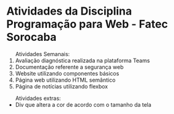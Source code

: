 <h1>Atividades da Disciplina Programação para Web - Fatec Sorocaba</h1>
<table>
  <ol>
    Atividades Semanais:
    <li>Avaliação diagnóstica realizada na plataforma Teams</li>
    <li>Documentação referente a segurança web</li>
    <li>Website utilizando componentes básicos</li>
    <li>Página web utilizando HTML semântico</li>
    <li>Página de notícias utilizando flexbox</li>
  </ol>
  <ul>
  Atividades extras:
  <li>Div que altera a cor de acordo com o tamanho da tela</li>
  </ul>
</table>
